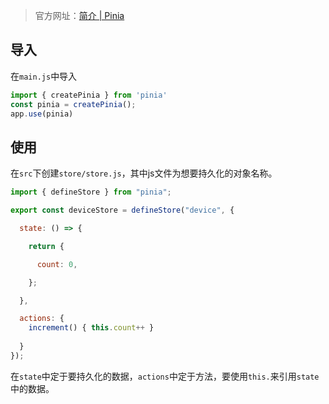 >官方网址：[简介 | Pinia](https://pinia.vuejs.org/zh/introduction.html)

## 导入
在`main.js`中导入
```js
import { createPinia } from 'pinia'
const pinia = createPinia();
app.use(pinia)
```

## 使用
在`src`下创建`store/store.js`，其中js文件为想要持久化的对象名称。

```js
import { defineStore } from "pinia";  

export const deviceStore = defineStore("device", {

  state: () => {

    return {

      count: 0,

    };

  },

  actions: {
	increment() { this.count++ }
	
  }
});
```

在`state`中定于要持久化的数据，`actions`中定于方法，要使用`this.`来引用`state`中的数据。